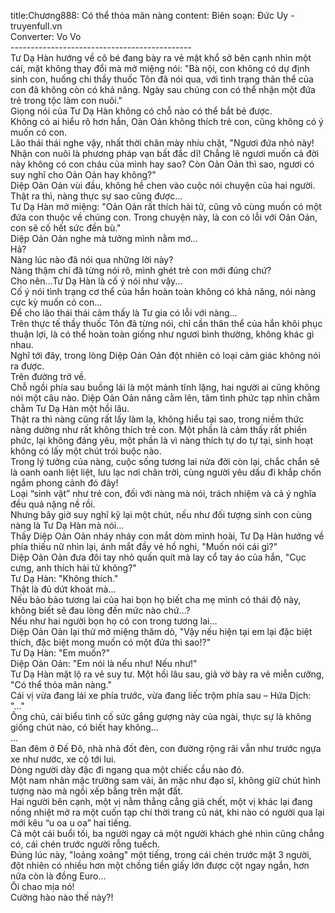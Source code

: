 title:Chương888: Có thể thỏa mãn nàng
content:
Biên soạn: Đức Uy - truyenfull.vn<br>Converter: Vo Vo<br>---------------------------------------------<br>Tư Dạ Hàn hướng về cô bé đang bày ra vẻ mặt khổ sở bên cạnh nhìn một cái, mặt không thay đổi mà mở miệng nói: "Bà nội, con không có dự định sinh con, huống chi thầy thuốc Tôn đã nói qua, với tình trạng thân thể của con đã không còn có khả năng. Ngày sau chúng con có thể nhận một đứa trẻ trong tộc làm con nuôi."<br>Giọng nói của Tư Dạ Hàn không có chỗ nào có thể bắt bẻ được.<br>Không có ai hiểu rõ hơn hắn, Oản Oản không thích trẻ con, cũng không có ý muốn có con.<br>Lão thái thái nghe vậy, nhất thời chân mày nhíu chặt, "Ngươi đứa nhỏ này! Nhận con nuôi là phương pháp vạn bất đắc dĩ! Chẳng lẽ ngươi muốn cả đời này không có con cháu của mình hay sao? Còn Oản Oản thì sao, ngươi có suy nghĩ cho Oản Oản hay không?"<br>Diệp Oản Oản vùi đầu, không hề chen vào cuộc nói chuyện của hai người.<br>Thật ra thì, nàng thực sự sao cũng được...<br>Tư Dạ Hàn mở miệng: "Oản Oản rất thích hài tử, cũng vô cùng muốn có một đứa con thuộc về chúng con. Trong chuyện này, là con có lỗi với Oản Oản, con sẽ cố hết sức đền bù."<br>Diệp Oản Oản nghe mà tưởng mình nằm mơ...<br>Hả?<br>Nàng lúc nào đã nói qua những lời này?<br>Nàng thậm chí đã từng nói rõ, mình ghét trẻ con mới đúng chứ?<br>Cho nên…Tư Dạ Hàn là cố ý nói như vậy...<br>Cố ý nói tình trạng cơ thể của hắn hoàn toàn không có khả năng, nói nàng cực kỳ muốn có con…<br>Để cho lão thái thái cảm thấy là Tư gia có lỗi với nàng...<br>Trên thực tế thầy thuốc Tôn đã từng nói, chỉ cần thân thể của hắn khôi phục thuận lợi, là có thể hoàn toàn giống như ngươi bình thường, không khác gì nhau.<br>Nghĩ tới đây, trong lòng Diệp Oản Oản đột nhiên có loại cảm giác không nói ra được.<br>Trên đường trở về.<br>Chỗ ngồi phía sau buồng lái là một mảnh tĩnh lặng, hai người ai cũng không nói một câu nào. Diệp Oản Oản nâng cằm lên, tâm tình phức tạp nhìn chằm chằm Tư Dạ Hàn một hồi lâu.<br>Thật ra thì nàng cũng rất lấy làm lạ, không hiểu tại sao, trong niềm thức nàng dường như rất không thích trẻ con. Một phần là cảm thấy rất phiền phức, lại không đáng yêu, một phần là vì nàng thích tự do tự tại, sinh hoạt không có lấy một chút trói buộc nào.<br>Trong lý tưởng của nàng, cuộc sống tương lai nửa đời còn lại, chắc chắn sẽ là oanh oanh liệt liệt, lưu lạc nơi chân trời, cùng người yêu dấu đi khắp chốn ngắm phong cảnh đó đây!<br>Loại “sinh vật” như trẻ con, đối với nàng mà nói, trách nhiệm và cả ý nghĩa đều quá nặng nề rồi.<br>Nhưng bây giờ suy nghĩ kỹ lại một chút, nếu như đối tượng sinh con cùng nàng là Tư Dạ Hàn mà nói...<br>Thấy Diệp Oản Oản nháy nháy con mắt dòm mình hoài, Tư Dạ Hàn hướng về phía thiếu nữ nhìn lại, ánh mắt đầy vẻ hồ nghi, "Muốn nói cái gì?"<br>Diệp Oản Oản đưa đôi tay nhỏ quấn quít mà lay cổ tay áo của hắn, "Cục cưng, anh thích hài tử không?"<br>Tư Dạ Hàn: "Không thích."<br>Thật là đủ dứt khoát mà...<br>Nếu bảo bảo tương lai của hai bọn họ biết cha mẹ mình có thái độ này, không biết sẽ đau lòng đến mức nào chứ...?<br>Nếu như hai người bọn họ có con trong tương lai…<br>Diệp Oản Oản lại thử mở miệng thăm dò, "Vậy nếu hiện tại em lại đặc biệt thích, đặc biệt mong muốn có một đứa thì sao!?"<br>Tư Dạ Hàn: "Em muốn?"<br>Diệp Oản Oản: "Em nói là nếu như! Nếu như!"<br>Tư Dạ Hàn mặt lộ ra vẻ suy tư. Một hồi lâu sau, giả vờ bày ra vẻ miễn cưỡng, "Có thể thỏa mãn nàng."<br>Cái vị vừa đang lái xe phía trước, vừa đang liếc trộm phía sau – Hứa Dịch: "..."<br>Ông chủ, cái biểu tình cố sức gắng gượng này của ngài, thực sự là không giống chút nào, có biết hay không...<br>...<br>Ban đêm ở Đế Đô, nhà nhà đốt đèn, con đường rộng rãi vẫn như trước ngựa xe như nước, xe cộ tới lui.<br>Dòng người dày đặc đi ngang qua một chiếc cầu nào đó.<br>Một nam nhân mặc trường sam vải, ăn mặc như đạo sĩ, không giữ chút hình tượng nào mà ngồi xếp bằng trên mặt đất.<br>Hai người bên cạnh, một vị nằm thẳng cẳng giả chết, một vị khác lại đang nồng nhiệt mở ra một cuốn tạp chí thời trang cũ nát, khi nào có người qua lại mới kêu “u oa u oa” hai tiếng.<br>Cả một cái buổi tối, ba người ngay cả một người khách ghé nhìn cũng chẳng có, cái chén trước người rỗng tuếch.<br>Đúng lúc này, "loảng xoảng" một tiếng, trong cái chén trước mặt 3 người, đột nhiên có nhiều hơn một chồng tiền giấy lớn được cột ngay ngắn, hơn nữa còn là đồng Euro...<br>Ôi chao mịa nó!<br>Cường hào nào thế này?!